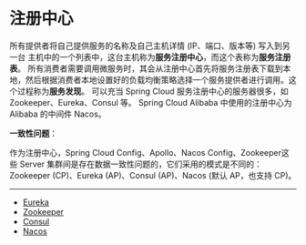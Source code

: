 # 注册中心

所有提供者将自己提供服务的名称及自己主机详情 (IP、端口、版本等) 写入到另一台 主机中的一个列表中，这台主机称为**服务注册中心**，而这个表称为**服务注册表**。 所有消费者需要调用微服务时，其会从注册中心首先将服务注册表下载到本地，然后根据消费者本地设置好的负载均衡策略选择一个服务提供者进行调用。这个过程称为**服务发现**。 可以充当 Spring Cloud 服务注册中心的服务器很多，如 Zookeeper、Eureka、Consul 等。 Spring Cloud Alibaba 中使用的注册中心为 Alibaba 的中间件 Nacos。

**一致性问题**：

作为注册中心，Spring Cloud Config、Apollo、Nacos Config、Zookeeper这些 Server 集群间是存在数据一致性问题的，它们采用的模式是不同的：Zookeeper (CP)、Eureka (AP)、Consul (AP)、Nacos (默认 AP，也支持 CP)。

****

- [Eureka](../../SpringCloudNetflix/Eureka/README.md)
- [Zookeeper](../../Zookeeper/Registry/README.md)
- [Consul](../../Consul/README.md)
- [Nacos](../../SpringCloudAlibaba/Nacos/README.md)